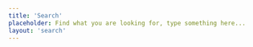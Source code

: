 ```yaml
---
title: 'Search'
placeholder: Find what you are looking for, type something here...
layout: 'search'
---
```

